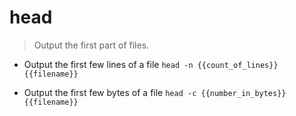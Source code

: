 # head
> Output the first part of files.

- Output the first few lines of a file
`head -n {{count_of_lines}} {{filename}}`

- Output the first few bytes of a file
`head -c {{number_in_bytes}} {{filename}}`
